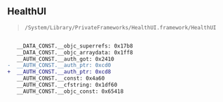## HealthUI

> `/System/Library/PrivateFrameworks/HealthUI.framework/HealthUI`

```diff

   __DATA_CONST.__objc_superrefs: 0x17b8
   __DATA_CONST.__objc_arraydata: 0x1ff8
   __AUTH_CONST.__auth_got: 0x2410
-  __AUTH_CONST.__auth_ptr: 0xcd0
+  __AUTH_CONST.__auth_ptr: 0xcd8
   __AUTH_CONST.__const: 0x4a60
   __AUTH_CONST.__cfstring: 0x1df60
   __AUTH_CONST.__objc_const: 0x65418

```
